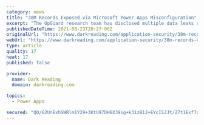```yaml
---
category: news
title: "38M Records Exposed via Microsoft Power Apps Misconfiguration"
excerpt: "The UpGuard research team has disclosed multiple data leaks stemming from Microsoft Power App portals configured to allow public access. A total of 38 million records have been exposed. Power Apps are used to build low-code,"
publishedDateTime: 2021-08-23T20:27:00Z
originalUrl: "https://www.darkreading.com/application-security/38m-records-exposed-via-microsoft-power-apps-misconfiguration"
webUrl: "https://www.darkreading.com/application-security/38m-records-exposed-via-microsoft-power-apps-misconfiguration"
type: article
quality: 17
heat: 17
published: false

provider:
  name: Dark Reading
  domain: darkreading.com

topics:
  - Power Apps

secured: "QO/62UnExhSWRlm1Y29+3KtU97DH6X39ig+k31zB1J+EYcISJJt/Z7t1Exf7gisOyBXmRWl6ygaN0oxghEUnsDCCZVyyBeQ7JgmLx5nZAEFLqA/grm2CWhdzlA6oZRkCxKeFUZiPIS4nav91M1kNOzvIWqwniboQ51rtSpqKQ/Cyzb6xE+9c08cqMsPBSd2/C9Ekrq7CHYA4bRyk9zmFU4Z2XEKVK91pp+ezvSsxqVCmXdZuB4Xm+RQR1TLHy+CLOl1bjiAB9YZQTKg0i2nLmcoe3HIttrBYs9Vb1tUQhgn58I4W4lCvRwLwU1uqeyU6qGi2sOEgryHbUuqQzW5QXDOB/fplH4+IJygO64o/iO4=;FzjnRkJKeSl3AwGUc3YD+A=="
---
```


